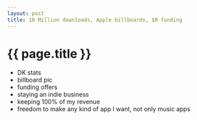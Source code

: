 ```yaml
--- 
layout: post
title: 10 Million downloads, Apple billboards, $0 funding
---
```


{{ page.title }}
================

- DK stats
- billboard pic
- funding offers
- staying an indie business
- keeping 100% of my revenue
- freedom to make any kind of app I want, not only music apps
